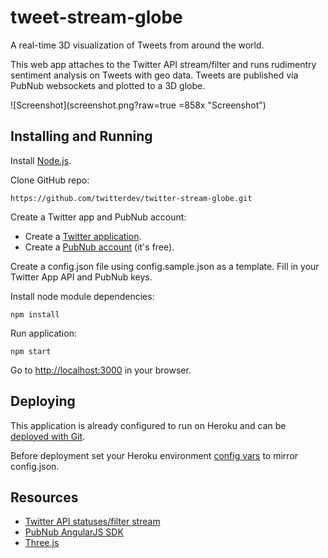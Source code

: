 tweet-stream-globe
==========

A real-time 3D visualization of Tweets from around the world.

This web app attaches to the Twitter API stream/filter and runs rudimentry sentiment analysis on Tweets with geo data. Tweets are published via PubNub websockets and plotted to a 3D globe.

![Screenshot](screenshot.png?raw=true =858x "Screenshot")

Installing and Running
----

Install [Node.js](http://nodejs.org/).

Clone GitHub repo:

```
https://github.com/twitterdev/twitter-stream-globe.git
```

Create a Twitter app and PubNub account:

- Create a [Twitter application](https://apps.twitter.com).
- Create a [PubNub account](https://admin.pubnub.com/#signup) (it's free).

Create a config.json file using config.sample.json as a template. Fill in your Twitter App API and PubNub keys.

Install node module dependencies:

```
npm install 
```

Run application:

```
npm start
```

Go to [http://localhost:3000](http://localhost:3000) in your browser.


Deploying
---
This application is already configured to run on Heroku and can be [deployed with Git](https://devcenter.heroku.com/articles/git).

Before deployment set your Heroku environment [config vars](https://devcenter.heroku.com/articles/config-vars) to mirror config.json.


Resources
----
- [Twitter API statuses/filter stream](https://dev.twitter.com/docs/api/1.1/post/statuses/filter)
- [PubNub AngularJS SDK](https://github.com/pubnub/pubnub-angular)
- [Three.js](http://threejs.org/)
